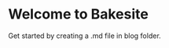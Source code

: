 <!-- Getting started with Bakesite -->
# Welcome to Bakesite

Get started by creating a .md file in blog folder. 
